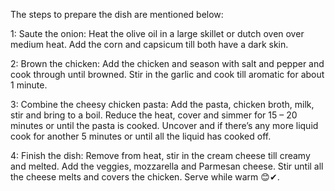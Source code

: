 The steps to prepare the dish are mentioned below:

1: Saute the onion: Heat the olive oil in a large skillet or dutch oven over medium heat. Add the corn and capsicum till both have a dark skin.

2: Brown the chicken: Add the chicken and season with salt and pepper and cook through until browned. Stir in the garlic and cook till
aromatic for about 1 minute.

3: Combine the cheesy chicken pasta: Add the pasta, chicken broth, milk, stir and bring to a boil. Reduce the heat, cover and simmer
for 15 – 20 minutes or until the pasta is cooked. Uncover and if there’s any more liquid cook for another 5 minutes or until all the
liquid has cooked off.

4: Finish the dish: Remove from heat, stir in the cream cheese till creamy and melted. Add the veggies, mozzarella and Parmesan cheese. 
Stir until all the cheese melts and covers the chicken. Serve while warm 😊✔. 
